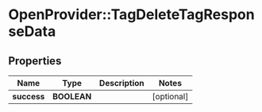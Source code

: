 # OpenProvider::TagDeleteTagResponseData

## Properties
Name | Type | Description | Notes
------------ | ------------- | ------------- | -------------
**success** | **BOOLEAN** |  | [optional] 

